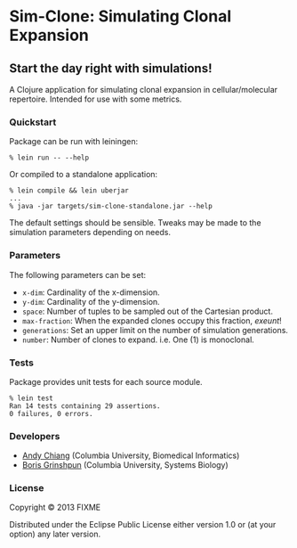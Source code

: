 # Sim-Clone: Simulating Clonal Expansion
## Start the day right with simulations!

A Clojure application for simulating clonal expansion in cellular/molecular repertoire. Intended for use with some metrics.


### Quickstart

Package can be run with leiningen:

```
% lein run -- --help
```

Or compiled to a standalone application:

```
% lein compile && lein uberjar
...
% java -jar targets/sim-clone-standalone.jar --help
```

The default settings should be sensible. Tweaks may be made to the simulation parameters depending on needs.


### Parameters

The following parameters can be set:

 - `x-dim`: Cardinality of the x-dimension.
 - `y-dim`: Cardinality of the y-dimension.
 - `space`: Number of tuples to be sampled out of the Cartesian product.
 - `max-fraction`: When the expanded clones occupy this fraction, *exeunt*!
 - `generations`: Set an upper limit on the number of simulation generations.
 - `number`: Number of clones to expand. i.e. One (1) is monoclonal.


### Tests

Package provides unit tests for each source module.

```
% lein test
Ran 14 tests containing 29 assertions.
0 failures, 0 errors.
```


### Developers

 - [Andy Chiang][ahc] (Columbia University, Biomedical Informatics)
 - [Boris Grinshpun][bg] (Columbia University, Systems Biology)


### License

Copyright © 2013 FIXME

Distributed under the Eclipse Public License either version 1.0 or (at
your option) any later version.

[ahc]: http://www.andy-chiang.com
[bg]: http://www.columbia.edu/~bg2178/